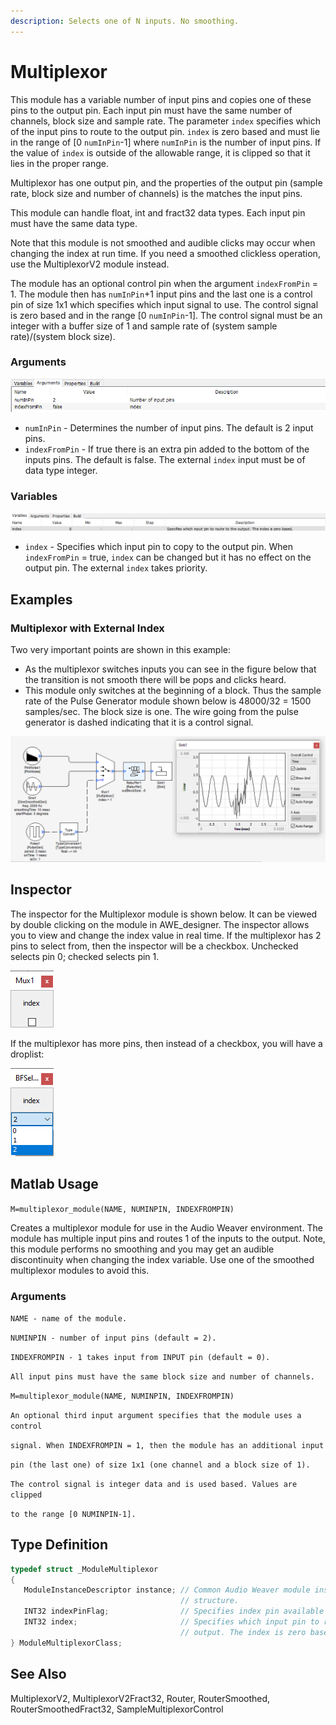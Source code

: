 ```yaml
---
description: Selects one of N inputs. No smoothing.
---
```


# Multiplexor

This module has a variable number of input pins and copies one of these pins to the output pin. Each input pin must have the same number of channels, block size and sample rate. The parameter `index` specifies which of the input pins to route to the output pin. `index` is zero based and must lie in the range of \[0 `numInPin`-1\] where `numInPin` is the number of input pins. If the value of `index` is outside of the allowable range, it is clipped so that it lies in the proper range.

Multiplexor has one output pin, and the properties of the output pin \(sample rate, block size and number of channels\) is the matches the input pins.

This module can handle float, int and fract32 data types. Each input pin must have the same data type.

Note that this module is not smoothed and audible clicks may occur when changing the index at run time. If you need a smoothed clickless operation, use the MultiplexorV2 module instead.

The module has an optional control pin when the argument `indexFromPin` = 1. The module then has `numInPin`+1 input pins and the last one is a control pin of size 1x1 which specifies which input signal to use. The control signal is zero based and in the range \[0 `numInPin`-1\]. The control signal must be an integer with a buffer size of 1 and sample rate of \(system sample rate\)/\(system block size\).

### Arguments

![](../../../.gitbook/assets/0%20%2825%29.png)

* `numInPin` - Determines the number of input pins. The default is 2 input pins.
* `indexFromPin` - If true there is an extra pin added to the bottom of the inputs pins. The default is false. The external `index` input must be of data type integer.

### Variables

![](../../../.gitbook/assets/1%20%2832%29.png)

* `index` - Specifies which input pin to copy to the output pin. When `indexFromPin` = true, `index` can be changed but it has no effect on the output pin. The external `index` takes priority.

## Examples

### Multiplexor with External Index

Two very important points are shown in this example:

*  As the multiplexor switches inputs you can see in the figure below that the transition is not smooth there will be pops and clicks heard.
* This module only switches at the beginning of a block. Thus the sample rate of the Pulse Generator module shown below is 48000/32 = 1500 samples/sec. The block size is one. The wire going from the pulse generator is dashed indicating that it is a control signal.

![](../../../.gitbook/assets/2%20%2825%29.png)

## Inspector

The inspector for the Multiplexor module is shown below. It can be viewed by double clicking on the module in AWE\_designer. The inspector allows you to view and change the index value in real time. If the multiplexor has 2 pins to select from, then the inspector will be a checkbox. Unchecked selects pin 0; checked selects pin 1.

![](../../../.gitbook/assets/7%20%288%29%20%281%29.png)

If the multiplexor has more pins, then instead of a checkbox, you will have a droplist:

![](../../../.gitbook/assets/8%20%287%29.png)

## Matlab Usage

`M=multiplexor_module(NAME, NUMINPIN, INDEXFROMPIN)`

Creates a multiplexor module for use in the Audio Weaver environment. The module has multiple input pins and routes 1 of the inputs to the output. Note, this module performs no smoothing and you may get an audible discontinuity when changing the index variable. Use one of the smoothed multiplexor modules to avoid this.

### Arguments

`NAME - name of the module.`

`NUMINPIN - number of input pins (default = 2).`

`INDEXFROMPIN - 1 takes input from INPUT pin (default = 0).`

 `All input pins must have the same block size and number of channels.`

 `M=multiplexor_module(NAME, NUMINPIN, INDEXFROMPIN)`

 `An optional third input argument specifies that the module uses a control`

 `signal. When INDEXFROMPIN = 1, then the module has an additional input`

 `pin (the last one) of size 1x1 (one channel and a block size of 1).`

 `The control signal is integer data and is used based. Values are clipped`

 `to the range [0 NUMINPIN-1].`

## Type Definition

```cpp
typedef struct _ModuleMultiplexor
{
   ModuleInstanceDescriptor instance; // Common Audio Weaver module instance
                                      // structure.
   INT32 indexPinFlag;                // Specifies index pin available or not.
   INT32 index;                       // Specifies which input pin to route to the
                                      // output. The index is zero based.
} ModuleMultiplexorClass;
```

## See Also

MultiplexorV2, MultiplexorV2Fract32, Router, RouterSmoothed, RouterSmoothedFract32, SampleMultiplexorControl

